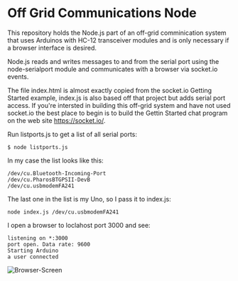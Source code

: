 # Off Grid Communications Node

This repository holds the Node.js part of an off-grid comminication system that uses Arduinos with HC-12 transceiver modules and is only necessary if a browser interface is desired.

Node.js reads and writes messages to and from the serial port using the node-serialport module and communicates with a browser via socket.io events.

The file index.html is almost exactly copied from the socket.io Getting Started example, index.js is also based off that project but adds serial port access.  If you're intersted in building this off-grid system and have not used socket.io the best place to begin is to build the Gettin Started chat program on the web site https://socket.io/.

Run listports.js to get a list of all serial ports:

```
$ node listports.js
```
In my case the list looks like this:

```
/dev/cu.Bluetooth-Incoming-Port
/dev/cu.PharosBTGPSII-DevB
/dev/cu.usbmodemFA241
```

The last one in the list is my Uno, so I pass it to index.js:

```
node index.js /dev/cu.usbmodemFA241
```

I open a browser to loclahost port 3000 and see:
```
listening on *:3000
port open. Data rate: 9600
Starting Arduino
a user connected
```

![Browser-Screen](https://user-images.githubusercontent.com/318132/31046494-4f1b7826-a5c7-11e7-82f1-6cbec2a77d13.png?raw=true "Browser Screen")

